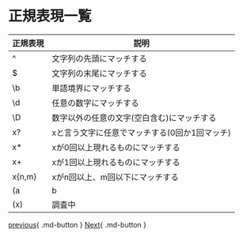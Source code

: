 # 正規表現一覧

|正規表現|説明|
|----|----|
|^|文字列の先頭にマッチする|
|$|文字列の末尾にマッチする|
|\b|単語境界にマッチする|
|\d|任意の数字にマッチする|
|\D|数字以外の任意の文字(空白含む)にマッチする|
|x?|xと言う文字に任意でマッチする(0回か1回マッチ)|
|x*|xが0回以上現れるものにマッチする|
|x+|xが1回以上現れるものにマッチする|
|x{n,m}|xがn回以上、m回以下にマッチする|
|(a|b|c)|a, b, cのどれか一つだけにマッチする|
|(x)|調査中|


[previous](./index.md){ .md-button }
[Next](./1_2.md){ .md-button }
